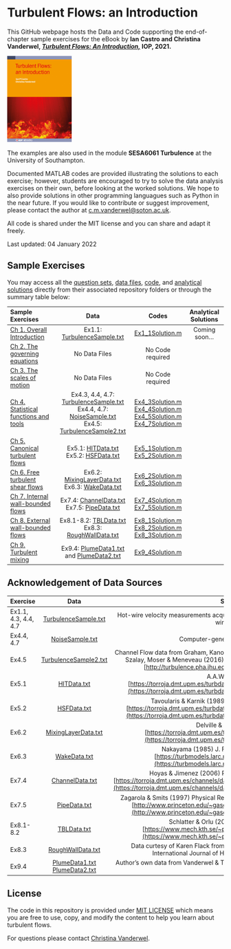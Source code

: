 # Turbulent Flows: an Introduction

This GitHub webpage hosts the Data and Code supporting the end-of-chapter sample exercises for the eBook by
**Ian Castro and Christina Vanderwel, 
[_Turbulent Flows: An Introduction,_](https://doi.org/10.1088/978-0-7503-3619-2) IOP, 2021.**

<img src="bookcover.jpg" alt="Book cover" width="150" height="200" align="centre">

The examples are also used in the module <b>SESA6061 Turbulence</b> at the University of Southampton. 

Documented MATLAB codes are provided illustrating the solutions to each exercise; however, students are encouraged to try to solve the data analysis exercises on their own, before looking at the worked solutions. We hope to also provide solutions in other programming languagues such as Python in the near future. If you would like to contribute or suggest improvement, please contact the author at c.m.vanderwel@soton.ac.uk. 

All code is shared under the MIT license and you can share and adapt it freely. 

Last updated: 04 January 2022


## Sample Exercises

You may access all the [question sets](questions), [data files](data), [code](code), and [analytical solutions](solutions) directly from their associated repository folders or through the summary table below:

| Sample Exercises |	Data	| Codes	| Analytical Solutions | 
| :----------------| :---: | :----: | :------------: |
| [Ch 1. Overall Introduction](questions/Ch1Exercises.pdf)	| Ex1.1: [TurbulenceSample.txt](data/TurbulenceSample.txt)	| [Ex1_1Solution.m](code/Ex1_1Solution.m)	| Coming soon… | 
| [Ch 2. The governing equations](questions/Ch2Exercises.pdf)	| No Data Files	| No Code required	|  | 
| [Ch 3. The scales of motion](questions/Ch3Exercises.pdf)	| No Data Files	| No Code required	| | 
| [Ch 4. Statistical functions and tools](questions/Ch4Exercises.pdf)	| Ex4.3, 4.4, 4.7: [TurbulenceSample.txt](data/TurbulenceSample.txt) <br> Ex4.4, 4.7: [NoiseSample.txt](data/NoiseSample.txt) <br> Ex4.5: [TurbulenceSample2.txt](data/TurbulenceSample2.txt)	| [Ex4_3Solution.m](code/Ex4_3Solution.m) <br> [Ex4_4Solution.m](code/Ex4_4Solution.m) <br> [Ex4_5Solution.m](code/Ex4_5Solution.m) <br> [Ex4_7Solution.m](code/Ex4_7Solution.m)	|  | 
| [Ch 5. Canonical turbulent flows](questions/Ch5Exercises.pdf)	| Ex5.1: [HITData.txt](data/HITData.txt) <br> Ex5.2: [HSFData.txt](data/HSFData.txt) | 	[Ex5_1Solution.m](code/Ex5_1Solution.m) <br> [Ex5_2Solution.m](code/Ex5_2Solution.m)	|  | 
| [Ch 6. Free turbulent shear flows](questions/Ch6Exercises.pdf)	| Ex6.2: [MixingLayerData.txt](data/MixingLayerData.txt) <br> Ex6.3: [WakeData.txt](data/WakeData.txt) 	| [Ex6_2Solution.m](code/Ex6_2Solution.m) <br> [Ex6_3Solution.m](code/Ex6_3Solution.m)	|  | 
| [Ch 7. Internal wall-bounded flows](questions/Ch7Exercises.pdf)	| Ex7.4: [ChannelData.txt](data/ChannelData.txt) <br> Ex7.5: [PipeData.txt](data/PipeData.txt) 	| [Ex7_4Solution.m](code/Ex7_4Solution.m) <br> [Ex7_5Solution.m](code/Ex7_5Solution.m)	| | 
| [Ch 8. External wall-bounded flows](questions/Ch8Exercises.pdf)	| Ex8.1-8.2: [TBLData.txt](data/TBLData.txt) <br> Ex8.3: [RoughWallData.txt](data/RoughWallData.txt) | 	[Ex8_1Solution.m](code/Ex8_1Solution.m) <br> [Ex8_2Solution.m](code/Ex8_2Solution.m) <br> [Ex8_3Solution.m](code/Ex8_3Solution.m)	|  | 
| [Ch 9. Turbulent mixing](questions/Ch9Exercises.pdf) |	Ex9.4: [PlumeData1.txt](data/PlumeData1.txt) <br> and [PlumeData2.txt](data/PlumeData2.txt)	| [Ex9_4Solution.m](code/Ex9_4Solution.m)	|  | 

## Acknowledgement of Data Sources

| Exercise	| Data | Source | 
| :--------| :---: | :----: | 
| Ex1.1, 4.3, 4.4, 4.7	| [TurbulenceSample.txt](data/TurbulenceSample.txt)	| Hot-wire velocity measurements acquired in the University of Southampton 3x2 windtunnel | 
| Ex4.4, 4.7	| [NoiseSample.txt](data/NoiseSample.txt)	| Computer-generated by the authors| 
| Ex4.5	| [TurbulenceSample2.txt](data/TurbulenceSample2.txt)	| Channel Flow data from Graham, Kanov, Yang, Lee, Malaya, Lalescu, Burns, Eyink, Szalay, Moser & Meneveau (2016) Journal of Turbulence 17(2):181-215. [http://turbulence.pha.jhu.edu](http://turbulence.pha.jhu.edu)| 
| Ex5.1  | [HITData.txt](data/HITData.txt) |  A.A.Wray (1997) [https://torroja.dmt.upm.es/turbdata/agard/chapter3/HOM02/CB512.f_t](https://torroja.dmt.upm.es/turbdata/agard/chapter3/HOM02/CB512.f_t) | 
| Ex5.2  | [HSFData.txt](data/HSFData.txt) |	 Tavoularis & Karnik (1989) J. Fluid Mech, 204:457–478. [https://torroja.dmt.upm.es/turbdata/agard/chapter3/HOM22/HOM22KT/](https://torroja.dmt.upm.es/turbdata/agard/chapter3/HOM22/HOM22KT/) | 
| Ex6.2  | [MixingLayerData.txt](data/MixingLayerData.txt) | 	Delville & Bonnet (1995) [https://torroja.dmt.upm.es/turbdata/agard/chapter6/SHL04](https://torroja.dmt.upm.es/turbdata/agard/chapter6/SHL04) | 
| Ex6.3  | [WakeData.txt](data/WakeData.txt)	| Nakayama (1985) J. Fluid Mech., 160:155-179. [https://turbmodels.larc.nasa.gov/airfoilwake_val.html](https://turbmodels.larc.nasa.gov/airfoilwake_val.html) | 
| Ex7.4  | [ChannelData.txt](data/ChannelData.txt) | Hoyas & Jimenez (2006) Phys. of Fluids, vol 18, 011702. [https://torroja.dmt.upm.es/channels/data/statistics/Re2000/profiles/Re2000.prof](https://torroja.dmt.upm.es/channels/data/statistics/Re2000/profiles/Re2000.prof) | 
| Ex7.5  | [PipeData.txt](data/PipeData.txt) | Zagarola & Smits (1997) Physical Review Letters, Vol. 78, No. 1, pp.239-242. [http://www.princeton.edu/~gasdyn/Superpipe_data/1.0238E+06.txt](http://www.princeton.edu/~gasdyn/Superpipe_data/1.0238E+06.txt)| 
| Ex8.1-8.2| [TBLData.txt](data/PipeData.txt) | 	Schlatter & Orlu (2010) J. Fluid Mech., 659. [https://www.mech.kth.se/~pschlatt/DATA/vel_4060_dns.prof](https://www.mech.kth.se/~pschlatt/DATA/vel_4060_dns.prof)| 
| Ex8.3  | [RoughWallData.txt](data/RoughWallData.txt)	| Data curtesy of Karen Flack from Flack, Schultz, Barros, & Kim (2016). International Journal of Heat and Fluid Flow, 61:21-30.| 
| Ex9.4  | [PlumeData1.txt](data/PlumeData1.txt) [PlumeData2.txt](data/PlumeData2.txt)	| Author’s own data from Vanderwel & Tavoularis (2014). J. Fluid Mech., 754:488-514. | 


## License
The code in this repository is provided under [MIT LICENSE](LICENSE) which means you are free to use, copy, and modify the content to help you learn about turbulent flows.
 
 For questions please contact
 [Christina Vanderwel](https://www.southampton.ac.uk/engineering/about/staff/cmv1n13.page).
